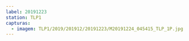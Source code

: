 ```yaml
---
label: 20191223
station: TLP1
capturas:
  - imagem: TLP1/2019/201912/20191223/M20191224_045415_TLP_1P.jpg
---
```

